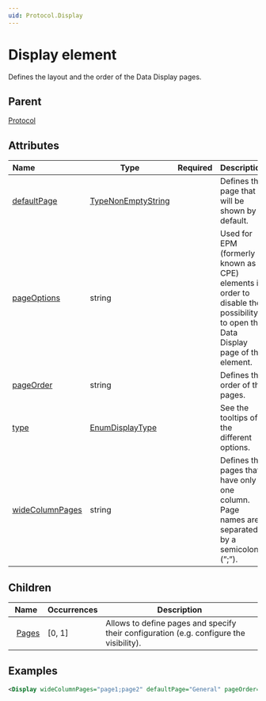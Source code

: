 ```yaml
---
uid: Protocol.Display
---
```


# Display element

Defines the layout and the order of the Data Display pages.

## Parent

[Protocol](xref:Protocol)

## Attributes

|Name&nbsp;&nbsp;&nbsp;&nbsp;&nbsp;&nbsp;&nbsp;&nbsp;&nbsp;&nbsp;&nbsp;&nbsp;&nbsp;&nbsp;&nbsp;&nbsp;&nbsp;&nbsp;&nbsp;&nbsp;&nbsp;&nbsp;|Type|Required|Description|
|--- |--- |--- |--- |
|[defaultPage](xref:Protocol.Display-defaultPage)|[TypeNonEmptyString](xref:Protocol-TypeNonEmptyString)||Defines the page that will be shown by default.|
|[pageOptions](xref:Protocol.Display-pageOptions)|string||Used for EPM (formerly known as CPE) elements in order to disable the possibility to open the Data Display page of the element.|
|[pageOrder](xref:Protocol.Display-pageOrder)|string||Defines the order of the pages.|
|[type](xref:Protocol.Display-type)|[EnumDisplayType](xref:Protocol-EnumDisplayType)||See the tooltips of the different options.|
|[wideColumnPages](xref:Protocol.Display-wideColumnPages)|string||Defines the pages that have only one column. Page names are separated by a semicolon (”;”).|

## Children

|Name|Occurrences|Description|
|--- |--- |--- |
|&nbsp;&nbsp;[Pages](xref:Protocol.Display.Pages)|[0, 1]|Allows to define pages and specify their configuration (e.g. configure the visibility).|

## Examples

```xml
<Display wideColumnPages="page1;page2" defaultPage="General" pageOrder="General;page2;page1"/>
```
